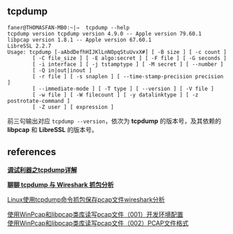 ## tcpdump

```Shell
faner@THOMASFAN-MB0:~|⇒  tcpdump --help
tcpdump version tcpdump version 4.9.0 -- Apple version 79.60.1
libpcap version 1.8.1 -- Apple version 67.60.1
LibreSSL 2.2.7
Usage: tcpdump [-aAbdDefhHIJKlLnNOpqStuUvxX#] [ -B size ] [ -c count ]
		[ -C file_size ] [ -E algo:secret ] [ -F file ] [ -G seconds ]
		[ -i interface ] [ -j tstamptype ] [ -M secret ] [ --number ]
		[ -Q in|out|inout ]
		[ -r file ] [ -s snaplen ] [ --time-stamp-precision precision ]
		[ --immediate-mode ] [ -T type ] [ --version ] [ -V file ]
		[ -w file ] [ -W filecount ] [ -y datalinktype ] [ -z postrotate-command ]
		[ -Z user ] [ expression ]

```

前三句输出对应 `tcpdump --version`，依次为 **tcpdump** 的版本号，及其依赖的 **libpcap** 和 **LibreSSL** 的版本号。

## references

[**调试利器之tcpdump详解**](https://yq.aliyun.com/articles/27292?spm=5176.100239.blogcont27268.24.PcGo7W)

[**聊聊 tcpdump 与 Wireshark 抓包分析**](http://www.jianshu.com/p/a62ed1bb5b20)

[Linux使用tcpdump命令抓包保存pcap文件wireshark分析](http://www.cnblogs.com/bass6/p/5819928.html)

[使用WinPcap和libpcap类库读写pcap文件（001）开发环境配置](http://blog.csdn.net/qpeity/article/details/46716323)  
[使用WinPcap和libpcap类库读写pcap文件（002）PCAP文件格式](http://blog.csdn.net/qpeity/article/details/46717799)  

